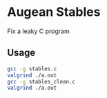 # Augean Stables

Fix a leaky C program

## Usage

```bash
gcc -g stables.c
valgrind ./a.out
gcc -g stables_clean.c
valgrind ./a.out
```
